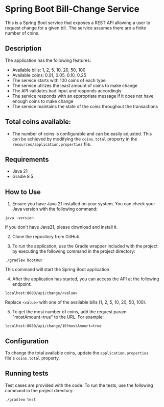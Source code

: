 # Spring Boot Bill-Change Service

This is a Spring Boot service that exposes a REST API allowing a user to request change for a given bill. The service assumes there are a finite number of coins.

## Description

The application has the following features:

- Available bills: 1, 2, 5, 10, 20, 50, 100
- Available coins: 0.01, 0.05, 0.10, 0.25
- The service starts with 100 coins of each type
- The service utilizes the least amount of coins to make change
- The API validates bad input and responds accordingly
- The service responds with an appropriate message if it does not have enough coins to make change
- The service maintains the state of the coins throughout the transactions

## Total coins available:

- The number of coins is configurable and can be easily adjusted. This can be achieved by modifying the `coins.total` property in the `resources/application.properties` file.

## Requirements

- Java 21
- Gradle 8.5

## How to Use

1. Ensure you have Java 21 installed on your system. You can check your Java version with the following command:

```shell
java -version
```

If you don't have Java21, please download and install it.

2. Clone the repository from GitHub.

3. To run the application, use the Gradle wrapper included with the project by executing the following command in the project directory:

```shell
./gradlew bootRun
```
This command will start the Spring Boot application.

4. After the application has started, you can access the API at the following endpoint:

```shell
localhost:8080/api/change/<value>
```
Replace `<value>` with one of the available bills (1, 2, 5, 10, 20, 50, 100).

5. To get the most number of coins, add the request param "mostAmount=true" to the URL. For example:

```shell
localhost:8080/api/change/10?mostAmount=true
```

## Configuration

To change the total available coins, update the `application.properties` file's `coins.total` property.

## Running tests

Test cases are provided with the code. To run the tests, use the following command in the project directory:

```shell
./gradlew test
```
